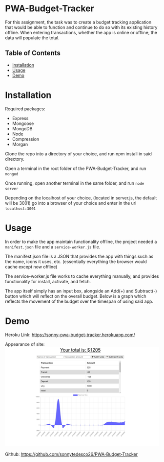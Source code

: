 # PWA-Budget-Tracker

For this assignment, the task was to create a budget tracking application that would be able to function and continue to do so with its existing history offline. When entering transactions, whether the app is online or offline, the data will populate the total.

## Table of Contents
- [Installation](#Installation)
- [Usage](#Usage)
- [Demo](#Demo)

# Installation 

Required packages:
- Express
- Mongoose
- MongoDB
- Node
- Compression
- Morgan

Clone the repo into a directory of your choice, and run npm install in said directory.

Open a terminal in the root folder of the PWA-Budget-Tracker, and run ``` mongod ```

Once running, open another terminal in the same folder, and run ``` node server ```

Depending on the localhost of your choice, (located in server.js, the default will be 3001) go into a browser of your choice and enter in the url ``` localhost:3001 ```

# Usage

In order to make the app maintain functionality offline, the project needed a ``` manifest.json ``` file and a ``` service-worker.js ``` file.

The manifest.json file is a JSON that provides the app with things such as the name, icons it uses, etc. (essentially everything the browser would cache except now offline)

The service-worker.js file works to cache everything manually, and provides functionality for install, activate, and fetch.

The app itself simply has an input box, alongside an Add(+) and Subtract(-) button which will reflect on the overall budget. Below is a graph which reflects the movement of the budget over the timespan of using said app.

# Demo
Heroku Link: https://sonny-pwa-budget-tracker.herokuapp.com/

Appearance of site:
![Site](public/images/site.png)

Github: https://github.com/sonnytedesco26/PWA-Budget-Tracker
